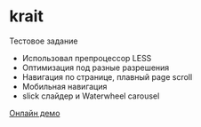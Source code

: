 # krait
Тестовое задание
* Использовал препроцессор LESS
* Оптимизация под разные разрешения
* Навигация по странице, плавный page scroll
* Мобильная навигация
* slick слайдер и Waterwheel сarousel

[Онлайн демо](https://aleksandrp23.github.io/krait/)

